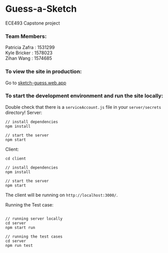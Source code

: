 # Guess-a-Sketch
ECE493 Capstone project

### Team Members:  
Patricia Zafra : 1531299\
Kyle Bricker : 1578023\
Zihan Wang : 1574685

### To view the site in production:
Go to [sketch-guess.web.app](https://sketch-guess.web.app/)

### To start the development environment and run the site locally:
Double check that there is a `serviceAccount.js` file in your `server/secrets` directory!
Server:
```
// install dependencies
npm install

// start the server
npm start
```

Client:
```
cd client

// install dependencies
npm install

// start the server
npm start
```

The client will be running on `http://localhost:3000/`.

Running the Test case:
```

// running server locally
cd server
npm start run

// running the test cases
cd server
npm run test
```